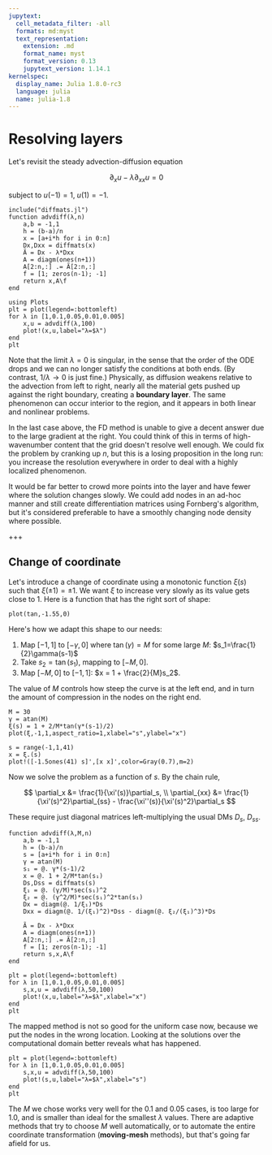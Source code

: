 ```yaml
---
jupytext:
  cell_metadata_filter: -all
  formats: md:myst
  text_representation:
    extension: .md
    format_name: myst
    format_version: 0.13
    jupytext_version: 1.14.1
kernelspec:
  display_name: Julia 1.8.0-rc3
  language: julia
  name: julia-1.8
---
```


# Resolving layers

Let's revisit the steady advection-diffusion equation

$$
\partial_x u - \lambda \partial_{xx} u = 0
$$

subject to $u(-1)=1$, $u(1)=-1$.

```{code-cell}
include("diffmats.jl")
function advdiff(λ,n)
    a,b = -1,1
    h = (b-a)/n
    x = [a+i*h for i in 0:n]
    Dx,Dxx = diffmats(x)
    Ã = Dx - λ*Dxx
    A = diagm(ones(n+1))
    A[2:n,:] .= Ã[2:n,:]
    f = [1; zeros(n-1); -1]
    return x,A\f 
end
```

```{code-cell}
using Plots
plt = plot(legend=:bottomleft)
for λ in [1,0.1,0.05,0.01,0.005]
    x,u = advdiff(λ,100)
    plot!(x,u,label="λ=$λ")
end
plt
```

Note that the limit $\lambda=0$ is singular, in the sense that the order of the ODE drops and we can no longer satisfy the conditions at both ends. (By contrast, $1/\lambda \to 0$ is just fine.) Physically, as diffusion weakens relative to the advection from left to right, nearly all the material gets pushed up against the right boundary, creating a **boundary layer**. The same phenomenon can occur interior to the region, and it appears in both linear and nonlinear problems.

In the last case above, the FD method is unable to give a decent answer due to the large gradient at the right. You could think of this in terms of high-wavenumber content that the grid doesn't resolve well enough. We could fix the problem by cranking up $n$, but this is a losing proposition in the long run: you increase the resolution everywhere in order to deal with a highly localized phenomenon.

It would be far better to crowd more points into the layer and have fewer where the solution changes slowly. We could add nodes in an ad-hoc manner and still create differentiation matrices using Fornberg's algorithm, but it's considered preferable to have a smoothly changing node density where possible.

+++

## Change of coordinate

Let's introduce a change of coordinate using a monotonic function $\xi(s)$ such that $\xi(\pm 1)=\pm 1$. We want $\xi$ to increase very slowly as its value gets close to $1$. Here is a function that has the right sort of shape:

```{code-cell}
plot(tan,-1.55,0)
```

Here's how we adapt this shape to our needs:

1. Map $[-1,1]$ to $[-\gamma,0]$ where $\tan(\gamma)=M$ for some large $M$: $s_1=\frac{1}{2}\gamma(s-1)$ 
2. Take $s_2=\tan(s_1)$, mapping to $[-M,0]$.
3. Map $[-M,0]$ to $[-1,1]$: $x = 1 + \frac{2}{M}s_2$.

The value of $M$ controls how steep the curve is at the left end, and in turn the amount of compression in the nodes on the right end.

```{code-cell}
M = 30
γ = atan(M)
ξ(s) = 1 + 2/M*tan(γ*(s-1)/2)
plot(ξ,-1,1,aspect_ratio=1,xlabel="s",ylabel="x")

s = range(-1,1,41)
x = ξ.(s)
plot!([-1.5ones(41) s]',[x x]',color=Gray(0.7),m=2)
```

Now we solve the problem as a function of $s$. By the chain rule, 

$$
\partial_x &= \frac{1}{\xi'(s)}\partial_s, \\
\partial_{xx} &= \frac{1}{\xi'(s)^2}\partial_{ss} - \frac{\xi''(s)}{\xi'(s)^2}\partial_s
$$

These require just diagonal matrices left-multiplying the usual DMs $D_s$, $D_{ss}$.

```{code-cell}
function advdiff(λ,M,n)
    a,b = -1,1
    h = (b-a)/n
    s = [a+i*h for i in 0:n]
    γ = atan(M)
    s₁ = @. γ*(s-1)/2
    x = @. 1 + 2/M*tan(s₁)
    Ds,Dss = diffmats(s)
    ξ₁ = @. (γ/M)*sec(s₁)^2
    ξ₂ = @. (γ^2/M)*sec(s₁)^2*tan(s₁)
    Dx = diagm(@. 1/ξ₁)*Ds 
    Dxx = diagm(@. 1/(ξ₁)^2)*Dss - diagm(@. ξ₂/(ξ₁)^3)*Ds

    Ã = Dx - λ*Dxx
    A = diagm(ones(n+1))
    A[2:n,:] .= Ã[2:n,:]
    f = [1; zeros(n-1); -1]
    return s,x,A\f 
end
```

```{code-cell}
plt = plot(legend=:bottomleft)
for λ in [1,0.1,0.05,0.01,0.005]
    s,x,u = advdiff(λ,50,100)
    plot!(x,u,label="λ=$λ",xlabel="x")
end
plt
```

The mapped method is not so good for the uniform case now, because we put the nodes in the wrong location. Looking at the solutions over the computational domain better reveals what has happened.

```{code-cell}
plt = plot(legend=:bottomleft)
for λ in [1,0.1,0.05,0.01,0.005]
    s,x,u = advdiff(λ,50,100)
    plot!(s,u,label="λ=$λ",xlabel="s")
end
plt
```

The $M$ we chose works very well for the 0.1 and 0.05 cases, is too large for 1.0, and is smaller than ideal for the smallest $\lambda$ values. There are adaptive methods that try to choose $M$ well automatically, or to automate the entire coordinate transformation (**moving-mesh** methods), but that's going far afield for us.
